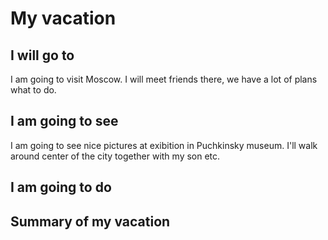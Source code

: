# My vacation

## I will go to
I am going to visit Moscow. I will meet friends there, we have a lot of plans what to do.

## I am going to see

I am going to see nice pictures at exibition in Puchkinsky museum. 
I'll walk around center of the city together with my son etc.

## I am going to do


## Summary of my vacation
